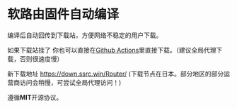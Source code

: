 # 软路由固件自动编译

编译后自动回传到下载站，方便网络不稳定的用户下载。

如果下载站挂了 你也可以直接在[Github Actions](https://github.com/1orz/My-action/actions)里直接下载。（建议全局代理下载，否则很速度慢）

新下载地址 https://down.ssrc.win/Router/  (下载节点在日本。部分地区的部分运营商访问会稍慢，可尝试全局代理访问！)

遵循**MIT**开源协议。
